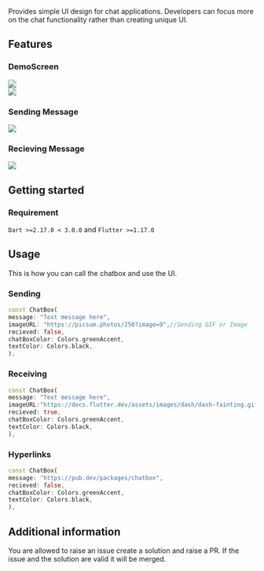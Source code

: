 <!-- 
This README describes the package. If you publish this package to pub.dev,
this README's contents appear on the landing page for your package.

For information about how to write a good package README, see the guide for
[writing package pages](https://dart.dev/guides/libraries/writing-package-pages). 

For general information about developing packages, see the Dart guide for
[creating packages](https://dart.dev/guides/libraries/create-library-packages)
and the Flutter guide for
[developing packages and plugins](https://flutter.dev/developing-packages). 
-->

Provides simple UI design for chat applications. Developers can focus more on the chat functionality rather than creating unique UI.


## Features

### DemoScreen
<img src="https://raw.githubusercontent.com/DIP-POLLEY/chatbox/main/img_2.png"/>
<br>
<img src="https://raw.githubusercontent.com/DIP-POLLEY/chatbox/main/img_3.png"/>

### Sending Message
<img src="https://raw.githubusercontent.com/DIP-POLLEY/chatbox/main/img.png"/>

### Recieving Message
<img src="https://raw.githubusercontent.com/DIP-POLLEY/chatbox/main/img_1.png"/>


## Getting started

### Requirement
`Dart >=2.17.0 < 3.0.0` and `Flutter >=1.17.0`

## Usage

This is how you can call the chatbox and use the UI.

### Sending
```dart
const ChatBox(
message: "Text message here",
imageURL: "https://picsum.photos/250?image=9",//Sending GIF or Image
recieved: false,
chatBoxColor: Colors.greenAccent,
textColor: Colors.black,
),
```

### Receiving
```dart
const ChatBox(
message: "Text message here",
imageURL:"https://docs.flutter.dev/assets/images/dash/dash-fainting.gif",//Receiving GIF or Image
recieved: true,
chatBoxColor: Colors.greenAccent,
textColor: Colors.black,
),
```

### Hyperlinks
```dart
const ChatBox(
message: "https://pub.dev/packages/chatbox",
recieved: false,
chatBoxColor: Colors.greenAccent,
textColor: Colors.black,
),
```


## Additional information

You are allowed to raise an issue create a solution and raise a PR. If the issue and the solution are valid it will be merged.